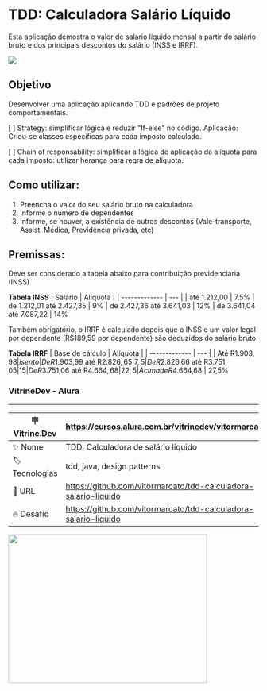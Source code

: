 # TDD: Calculadora Salário Líquido

Esta aplicação demostra o valor de salário líquido mensal a partir do salário bruto e dos principais descontos do salário (INSS e IRRF).

<img src="http://img.shields.io/static/v1?label=STATUS&message=EM%20DESENVOLVIMENTO&color=GREEN&style=for-the-badge"/>

## Objetivo
Desenvolver uma aplicação aplicando TDD e padrões de projeto comportamentais.

 [ ] Strategy: simplificar lógica e reduzir "If-else" no código. Aplicação: Criou-se classes específicas para cada imposto calculado. 

 [ ] Chain of responsability: simplificar a lógica de aplicação da alíquota para cada imposto: utilizar herança para regra de alíquota.

## Como utilizar:

1. Preencha o valor do seu salário bruto na calculadora
2. Informe o número de dependentes
3. Informe, se houver, a existência de outros descontos (Vale-transporte, Assist. Médica, Previdência privada, etc)

## Premissas: 

Deve ser considerado a tabela abaixo para contribuição previdenciária (INSS)

**Tabela INSS**
| Salário | Alíquota     |
| -------------  | --- |
| até 1.212,00  | 7,5%
| de 1.212,01 até 2.427,35  | 9%
| de 2.427,36 até 3.641,03 | 12%
| de 3.641,04 até 7.087,22        | 14%


Também obrigatório, o IRRF é calculado depois que o INSS e um valor legal por dependente (R$189,59 por dependente) são deduzidos do salário bruto.


**Tabela IRRF**
| Base de cálculo | Alíquota     |
| -------------  | --- |
| Até R$1.903,98	  | isento
| De R$1.903,99 até R$2.826,65	  | 7,5%
| De R$2.826,66 até R$3.751,05  | 15%
| De R$3.751,06 até R$4.664,68       | 22,5%
| Acima de R$4.664,68        | 27,5%


### VitrineDev - Alura
---
| :placard: Vitrine.Dev | https://cursos.alura.com.br/vitrinedev/vitormarcato     |
| -------------  | --- |
| :sparkles: Nome        | TDD: Calculadora de salário líquido
| :label: Tecnologias | tdd, java, design patterns 
| :rocket: URL         | https://github.com/vitormarcato/tdd-calculadora-salario-liquido
| :fire: Desafio     | https://github.com/vitormarcato/tdd-calculadora-salario-liquido

<img src="https://www.mobills.com.br/blog/wp-content/uploads/2022/06/calculadora-de-salario-liquido-mobills-imagem-em-destaque.png#vitrinedev"  width="400" height="300"/>







